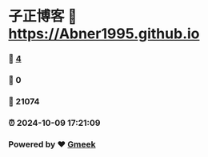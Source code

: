 # 子正博客 :link: https://Abner1995.github.io 
### :page_facing_up: [4](https://Abner1995.github.io/tag.html) 
### :speech_balloon: 0 
### :hibiscus: 21074 
### :alarm_clock: 2024-10-09 17:21:09 
### Powered by :heart: [Gmeek](https://github.com/Meekdai/Gmeek)
